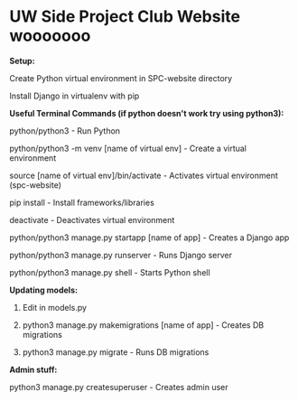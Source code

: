 # UW Side Project Club Website wooooooo

**Setup:**

Create Python virtual environment in SPC-website directory

Install Django in virtualenv with pip

**Useful Terminal Commands (if python doesn't work try using python3):**

python/python3 - Run Python

python/python3 -m venv [name of virtual env] - Create a virtual environment

source [name of virtual env]/bin/activate - Activates virtual environment (spc-website)

pip install - Install frameworks/libraries

deactivate - Deactivates virtual environment

python/python3 manage.py startapp [name of app] - Creates a Django app

python/python3 manage.py runserver - Runs Django server

python/python3 manage.py shell - Starts Python shell

**Updating models:**

1. Edit in models.py

2. python3 manage.py makemigrations [name of app] - Creates DB migrations

3. python3 manage.py migrate - Runs DB migrations

**Admin stuff:**

python3 manage.py createsuperuser - Creates admin user
